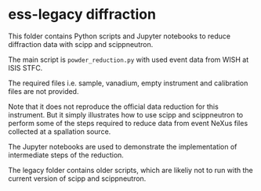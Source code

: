 # ess-legacy diffraction

This folder contains Python scripts and Jupyter notebooks to reduce diffraction 
data with scipp and scippneutron.

The main script is `powder_reduction.py` with used event data from WISH at ISIS STFC.

The required files i.e. sample, vanadium, empty instrument and calibration files are not provided.

Note that it does not reproduce the official data reduction for this instrument. But it 
simply illustrates how to use scipp and scippneutron to perform some of the steps required
to reduce data from event NeXus files collected at a spallation source.

The Jupyter notebooks are used to demonstrate the implementation of intermediate steps of
the reduction.

The legacy folder contains older scripts, which are likeliy not to run with the current 
version of scipp and scippneutron.